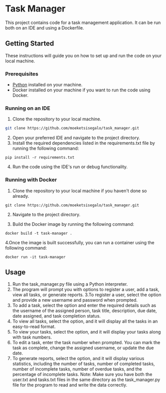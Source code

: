 # Task Manager

This project contains code for a task management application. It can be run both on an IDE and using a Dockerfile.

## Getting Started

These instructions will guide you on how to set up and run the code on your local machine.

### Prerequisites

- [Python](https://www.python.org/downloads/) installed on your machine.
- Docker installed on your machine if you want to run the code using Docker.

### Running on an IDE

1. Clone the repository to your local machine.

```bash
git clone https://github.com/moeketsisegalo/task_manager.git
```
2. Open your preferred IDE and navigate to the project directory.
3. Install the required dependencies listed in the requirements.txt file by running the following command:
```
pip install -r requirements.txt
```

4. Run the code using the IDE's run or debug functionality.


### Running with Docker
1. Clone the repository to your local machine if you haven't done so already.
```
git clone https://github.com/moeketsisegalo/task_manager.git
```
2. Navigate to the project directory.

3. Build the Docker image by running the following command:
```
docker build -t task-manager .
```
4.Once the image is built successfully, you can run a container using the following command:
```
docker run -it task-manager
```
## Usage
1. Run the task_manager.py file using a Python interpreter.
2. The program will prompt you with options to register a user, add a task, view all tasks, or generate reports.
3.To register a user, select the option and provide a new username and password when prompted.
4. To add a task, select the option and enter the required details such as the username of the assigned person, task title, description, due date, date assigned, and task completion status.
5. To view all tasks, select the option, and it will display all the tasks in an easy-to-read format.
6. To view your tasks, select the option, and it will display your tasks along with task numbers.
7. To edit a task, enter the task number when prompted. You can mark the task as complete, change the assigned username, or update the due date.
8. To generate reports, select the option, and it will display various statistics, including the number of tasks, number of completed tasks, number of incomplete tasks, number of overdue tasks, and the percentage of incomplete tasks.
Note: Make sure you have both the user.txt and tasks.txt files in the same directory as the task_manager.py file for the program to read and write the data correctly.
